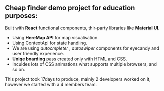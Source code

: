 
## Cheap finder demo project for education purposes:

Built with **React** functional components, thir-party libraries like **Material UI**. 

  - Using **HereMap API** for map visualisation. 
  - Using ContextApi for state handling. 
  - We are using *autocmpleter* , *autoswiper* components for eyecandy and user friendly experience.
  - **Uniqe boarding** pass created only with HTML and CSS. 
  - Inculdes lots of CSS animations what supports multiple browsers, and so on.


This project took 17days to produce, mainly 2 developers worked on it, however we started with a 4 members team.
